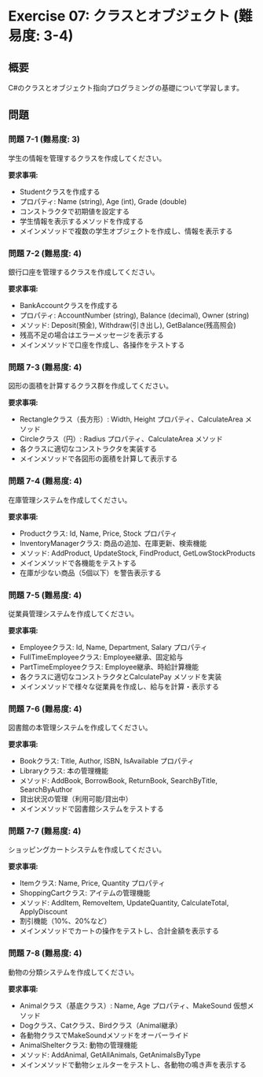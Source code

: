 # Exercise 07: クラスとオブジェクト (難易度: 3-4)

## 概要
C#のクラスとオブジェクト指向プログラミングの基礎について学習します。

## 問題

### 問題 7-1 (難易度: 3)
学生の情報を管理するクラスを作成してください。

**要求事項:**
- Studentクラスを作成する
- プロパティ: Name (string), Age (int), Grade (double)
- コンストラクタで初期値を設定する
- 学生情報を表示するメソッドを作成する
- メインメソッドで複数の学生オブジェクトを作成し、情報を表示する

### 問題 7-2 (難易度: 4)
銀行口座を管理するクラスを作成してください。

**要求事項:**
- BankAccountクラスを作成する
- プロパティ: AccountNumber (string), Balance (decimal), Owner (string)
- メソッド: Deposit(預金), Withdraw(引き出し), GetBalance(残高照会)
- 残高不足の場合はエラーメッセージを表示する
- メインメソッドで口座を作成し、各操作をテストする

### 問題 7-3 (難易度: 4)
図形の面積を計算するクラス群を作成してください。

**要求事項:**
- Rectangleクラス（長方形）: Width, Height プロパティ、CalculateArea メソッド
- Circleクラス（円）: Radius プロパティ、CalculateArea メソッド
- 各クラスに適切なコンストラクタを実装する
- メインメソッドで各図形の面積を計算して表示する

### 問題 7-4 (難易度: 4)
在庫管理システムを作成してください。

**要求事項:**
- Productクラス: Id, Name, Price, Stock プロパティ
- InventoryManagerクラス: 商品の追加、在庫更新、検索機能
- メソッド: AddProduct, UpdateStock, FindProduct, GetLowStockProducts
- メインメソッドで各機能をテストする
- 在庫が少ない商品（5個以下）を警告表示する

### 問題 7-5 (難易度: 4)
従業員管理システムを作成してください。

**要求事項:**
- Employeeクラス: Id, Name, Department, Salary プロパティ
- FullTimeEmployeeクラス: Employee継承、固定給与
- PartTimeEmployeeクラス: Employee継承、時給計算機能
- 各クラスに適切なコンストラクタとCalculatePay メソッドを実装
- メインメソッドで様々な従業員を作成し、給与を計算・表示する

### 問題 7-6 (難易度: 4)
図書館の本管理システムを作成してください。

**要求事項:**
- Bookクラス: Title, Author, ISBN, IsAvailable プロパティ
- Libraryクラス: 本の管理機能
- メソッド: AddBook, BorrowBook, ReturnBook, SearchByTitle, SearchByAuthor
- 貸出状況の管理（利用可能/貸出中）
- メインメソッドで図書館システムをテストする

### 問題 7-7 (難易度: 4)
ショッピングカートシステムを作成してください。

**要求事項:**
- Itemクラス: Name, Price, Quantity プロパティ
- ShoppingCartクラス: アイテムの管理機能
- メソッド: AddItem, RemoveItem, UpdateQuantity, CalculateTotal, ApplyDiscount
- 割引機能（10%、20%など）
- メインメソッドでカートの操作をテストし、合計金額を表示する

### 問題 7-8 (難易度: 4)
動物の分類システムを作成してください。

**要求事項:**
- Animalクラス（基底クラス）: Name, Age プロパティ、MakeSound 仮想メソッド
- Dogクラス、Catクラス、Birdクラス（Animal継承）
- 各動物クラスでMakeSoundメソッドをオーバーライド
- AnimalShelterクラス: 動物の管理機能
- メソッド: AddAnimal, GetAllAnimals, GetAnimalsByType
- メインメソッドで動物シェルターをテストし、各動物の鳴き声を表示する
